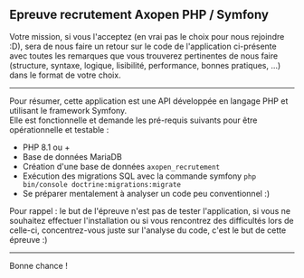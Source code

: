 ## Epreuve recrutement Axopen PHP / Symfony

Votre mission, si vous l'acceptez (en vrai pas le choix pour nous rejoindre :D), sera de nous faire un retour sur le code de l'application ci-présente avec toutes les remarques que vous trouverez pertinentes de nous faire (structure, syntaxe, logique, lisibilité, performance, bonnes pratiques, ...)  dans le format de votre choix.

---

Pour résumer, cette application est une API développée en langage PHP et utilisant le framework Symfony.   
Elle est fonctionnelle et demande les pré-requis suivants pour être opérationnelle et testable :
- PHP 8.1 ou +
- Base de données MariaDB
- Création d'une base de données `axopen_recrutement`
- Exécution des migrations SQL avec la commande symfony `php bin/console doctrine:migrations:migrate`
- Se préparer mentalement à analyser un code peu conventionnel :)

Pour rappel : le but de l'épreuve n'est pas de tester l'application, si vous ne souhaitez effectuer l'installation ou si vous rencontrez des difficultés lors de celle-ci, concentrez-vous juste sur l'analyse du code, c'est le but de cette épreuve :) 

---
Bonne chance !
